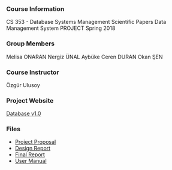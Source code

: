 ### Course Information
CS 353 - Database Systems Management
Scientific Papers Data Management System PROJECT
Spring 2018

### Group Members
Melisa ONARAN
Nergiz ÜNAL
Aybüke Ceren DURAN
Okan ŞEN

### Course Instructor
Özgür Ulusoy

### Project Website
[Database v1.0](https://mellonaran.github.io/)

### Files
- [Project Proposal](https://drive.google.com/drive/u/0/folders/1bFOV7qkgdRzkzeArFQ_Pjm_y3dFFfn_V)
- [Design Report](https://drive.google.com/drive/u/0/folders/1gMv0q_GMR2y7WjjWaHjBhUvOr0ULbKV3)
- [Final Report](https://drive.google.com/drive/u/0/folders/147bk3rpqh5es0uB5KRB4R7QtWEvw_xWv)
- [User Manual](https://drive.google.com/drive/u/0/folders/1UPV6L9Ohsi-Z94lTUifWbZxIe2AWimMp)
